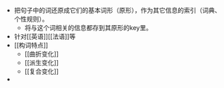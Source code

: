 - 把句子中的词还原成它们的基本词形（原形），作为其它信息的索引（词典、个性规则）。
	- 将与这个词相关的信息都存到其原形的key里。
- 针对[[英语]][[法语]]等
- [[构词特点]]
	- [[曲折变化]]
	- [[派生变化]]
	- [[复合变化]]
-